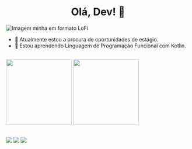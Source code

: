 <h1 align="center">Olá, Dev! 👋</h1>

![Imagem minha em formato LoFi](https://user-images.githubusercontent.com/83620387/187056862-5692ede1-0add-416b-aa66-141686167148.png)

- 🔭 Atualmente estou a procura de oportunidades de estágio.
- 🌱 Estou aprendendo Linguagem de Programação Funcional com Kotlin.

##

<div>
  <img height="180em" src="https://github-readme-stats.vercel.app/api?username=LuizSef&show_icons=true&theme=tokyonight">
  <img height="180em" src="https://github-readme-stats.vercel.app/api/top-langs/?username=LuizSef&layout=compact&theme=tokyonight">
</div>

##

<div>
  <a href="mailto:luizfelipeespindola09@gmail.com"><img src="https://img.shields.io/badge/Gmail-D14836?style=for-the-badge&logo=gmail&logoColor=white" target="_blank"></a>
  <a href="https://www.instagram.com/luizsef/"><img src="https://img.shields.io/badge/Instagram-E4405F?style=for-the-badge&logo=instagram&logoColor=white" target="_blank"></a>
  <a href="https://www.linkedin.com/in/luiz-felipe-espíndola-5a47881b5/"><img src="https://img.shields.io/badge/LinkedIn-0077B5?style=for-the-badge&logo=linkedin&logoColor=white" target="_blank"></a>
  
</div>
